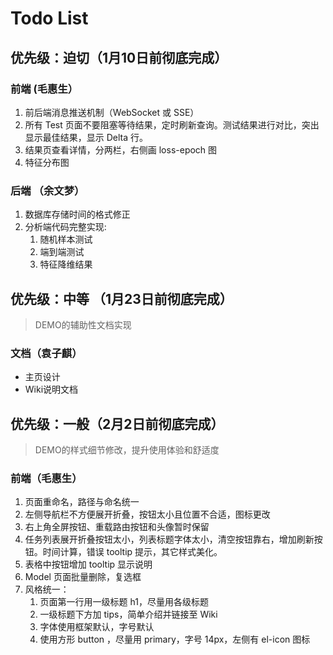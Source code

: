 # Todo List

## 优先级：迫切（1月10日前彻底完成）

### 前端 (毛惠生）
1. 前后端消息推送机制（WebSocket 或 SSE）
2. 所有 Test 页面不要阻塞等待结果，定时刷新查询。测试结果进行对比，突出显示最佳结果，显示 Delta 行。
3. 结果页查看详情，分两栏，右侧画 loss-epoch 图
4. 特征分布图

### 后端 （余文梦）
1. 数据库存储时间的格式修正
2. 分析端代码完整实现:
    1. 随机样本测试
    2. 端到端测试
    3. 特征降维结果

## 优先级：中等 （1月23日前彻底完成）
> DEMO的辅助性文档实现

### 文档（袁子麒）
- 主页设计
- Wiki说明文档

## 优先级：一般（2月2日前彻底完成）
> DEMO的样式细节修改，提升使用体验和舒适度

### 前端（毛惠生）
1. 页面重命名，路径与命名统一
2. 左侧导航栏不方便展开折叠，按钮太小且位置不合适，图标更改
3. 右上角全屏按钮、重载路由按钮和头像暂时保留
4. 任务列表展开折叠按钮太小，列表标题字体太小，清空按钮靠右，增加刷新按钮。时间计算，错误 tooltip 提示，其它样式美化。
5. 表格中按钮增加 tooltip 显示说明
6. Model 页面批量删除，复选框
7. 风格统一：
    1. 页面第一行用一级标题 h1，尽量用各级标题
    2. 一级标题下方加 tips，简单介绍并链接至 Wiki
    3. 字体使用框架默认，字号默认
    4. 使用方形 button ，尽量用 primary，字号 14px，左侧有 el-icon 图标
